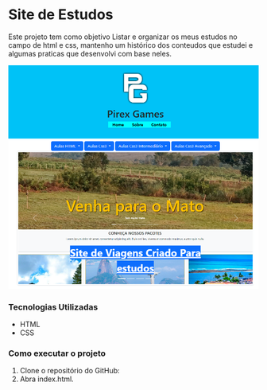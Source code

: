 # Site de Estudos

Este projeto tem como objetivo Listar e organizar os meus estudos no campo de html e css, mantenho um histórico dos conteudos que estudei e algumas praticas que desenvolvi com base neles.

![Imagem do site](Imagens/Sitedeestudos.png)

### Tecnologias Utilizadas

* HTML
* CSS

### Como executar o projeto

1. Clone o repositório do GitHub:
2. Abra index.html.
